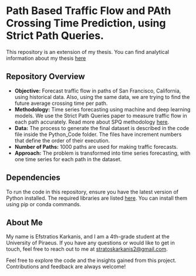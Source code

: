 # Path Based Traffic Flow and PAth Crossing Time Prediction, using Strict Path Queries.

This repository is an extension of my thesis. You can find analytical information about my thesis [here](https://github.com/stratoskar/Traffic_Flow_Prediction/)

## Repository Overview

- **Objective:** Forecast traffic flow in paths of San Francisco, California, using historical data. Also, using the same data, we are trying to find the future average crossing time per path.
- **Methodology:** Time series forecasting using machine and deep learning models. We use the Strict Path Queries paper to measure traffic flow in each path accurately. Read more about SPQ methodology [here](Related_Work/Strict_Path_Queries.pdf).
- **Data:** The process to generate the final dataset is described in the code file inside the Python_Code folder. The files have increment numbers that define the order of their execution.
- **Number of Paths:** 1000 paths are used for making traffic forecasts.
- **Approach:** The problem is transformed into time series forecasting, with one time series for each path in the dataset.

## Dependencies

To run the code in this repository, ensure you have the latest version of Python installed. The required libraries are listed [here](https://github.com/stratoskar/Traffic_Flow_Prediction/blob/main/Necessary%20Python%20Libraries.txt). You can install them using pip or conda commands.

## About Me
My name is Efstratios Karkanis, and I am a 4th-grade student at the University of Piraeus. If you have any questions or would like to get in touch, feel free to reach out to me at stratoskarkanis2@gmail.com.

Feel free to explore the code and the insights gained from this project. Contributions and feedback are always welcome!
